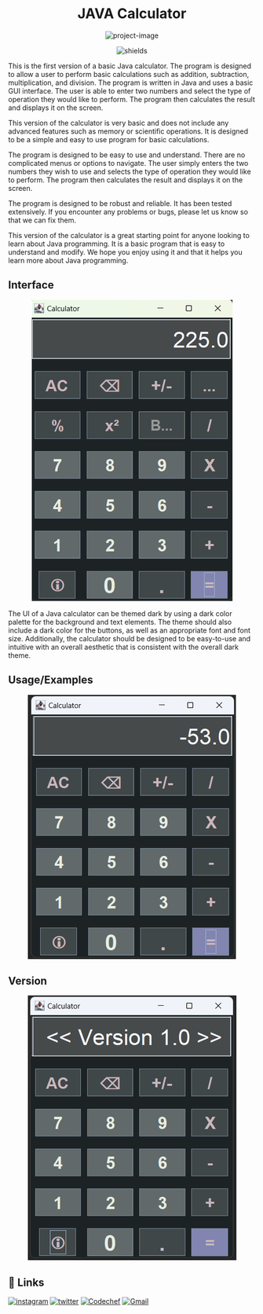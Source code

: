 <h1 align="center" id="title">JAVA Calculator</h1>

<p align="center"><img src="https://socialify.git.ci/gautham2k3/JAVA-Calculator/image?font=Jost&amp;language=1&amp;name=1&amp;owner=1&amp;theme=Auto" alt="project-image"></p>

<p align="center"><img src="https://img.shields.io/github/watchers/gautham2k3/JAVA-Calculator?style=social" alt="shields"></p>

This is the first version of a basic Java calculator. The program is designed to allow a user to perform basic calculations such as addition, subtraction, multiplication, and division. The program is written in Java and uses a basic GUI interface. The user is able to enter two numbers and select the type of operation they would like to perform. The program then calculates the result and displays it on the screen. 

This version of the calculator is very basic and does not include any advanced features such as memory or scientific operations. It is designed to be a simple and easy to use program for basic calculations. 

The program is designed to be easy to use and understand. There are no complicated menus or options to navigate. The user simply enters the two numbers they wish to use and selects the type of operation they would like to perform. The program then calculates the result and displays it on the screen. 

The program is designed to be robust and reliable. It has been tested extensively. If you encounter any problems or bugs, please let us know so that we can fix them. 

This version of the calculator is a great starting point for anyone looking to learn about Java programming. It is a basic program that is easy to understand and modify. We hope you enjoy using it and that it helps you learn more about Java programming.


## Interface 

<p align="center"><img src="Samples/Screenshot 2023-04-27 222000.png" alt="project-image"></p>

The UI of a Java calculator can be themed dark by using a dark color palette for the background and text elements. The theme should also include a dark color for the buttons, as well as an appropriate font and font size. Additionally, the calculator should be designed to be easy-to-use and intuitive with an overall aesthetic that is consistent with the overall dark theme.




## Usage/Examples

<p align="center"><img src="https://raw.githubusercontent.com/gautham2k3/Calculator-JAVA/main/Samples/Test%2001.png" alt="project-image"></p>

## Version
<p align="center"><img src="https://raw.githubusercontent.com/gautham2k3/Calculator-JAVA/main/Samples/Version%20Info.png" alt="project-image"></p>

## 🔗 Links
[![instagram](https://img.shields.io/badge/Instagram-E4405F?style=for-the-badge&logo=instagram&logoColor=white
)](https://www.instagram.com/gautham2k3/)
[![twitter](https://img.shields.io/badge/twitter-1DA1F2?style=for-the-badge&logo=twitter&logoColor=white)](https://twitter.com/gautham2k3)
[![Codechef](https://img.shields.io/badge/Codechef-%23B92B27.svg?&style=for-the-badge&logo=Codechef&logoColor=white
)](https://www.codechef.com/users/gautham2k3)
[![Gmail](https://img.shields.io/badge/Gmail-D14836?style=for-the-badge&logo=gmail&logoColor=white
)](mailto:bgautham27@gmail.com?)


